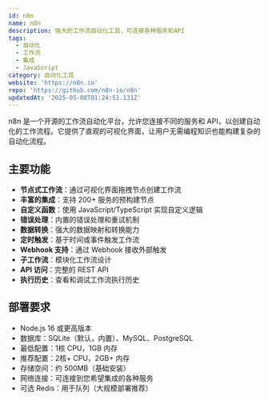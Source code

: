 ```yaml
---
id: n8n
name: n8n
description: 强大的工作流自动化工具，可连接各种服务和API
tags:
  - 自动化
  - 工作流
  - 集成
  - JavaScript
category: 自动化工具
website: 'https://n8n.io'
repo: 'https://github.com/n8n-io/n8n'
updatedAt: '2025-05-08T01:24:51.131Z'
---
```


n8n 是一个开源的工作流自动化平台，允许您连接不同的服务和 API，以创建自动化的工作流程。它提供了直观的可视化界面，让用户无需编程知识也能构建复杂的自动化流程。

## 主要功能

- **节点式工作流**：通过可视化界面拖拽节点创建工作流
- **丰富的集成**：支持 200+ 服务的预构建节点
- **自定义函数**：使用 JavaScript/TypeScript 实现自定义逻辑
- **错误处理**：内置的错误处理和重试机制
- **数据转换**：强大的数据映射和转换能力
- **定时触发**：基于时间或事件触发工作流
- **Webhook 支持**：通过 Webhook 接收外部触发
- **子工作流**：模块化工作流设计
- **API 访问**：完整的 REST API
- **执行历史**：查看和调试工作流执行历史

## 部署要求

- Node.js 16 或更高版本
- 数据库：SQLite（默认，内置）、MySQL、PostgreSQL
- 最低配置：1核 CPU，1GB 内存
- 推荐配置：2核+ CPU，2GB+ 内存
- 存储空间：约 500MB（基础安装）
- 网络连接：可连接到您希望集成的各种服务
- 可选 Redis：用于队列（大规模部署推荐） 
